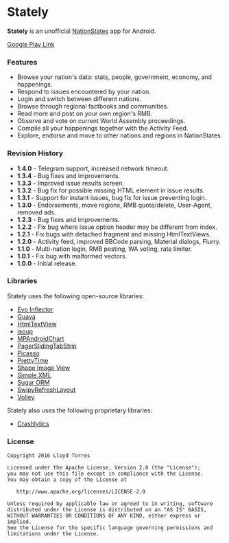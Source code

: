 Stately
=======

**Stately** is an unofficial [NationStates](http://www.nationstates.net/) app for Android.

[Google Play Link](https://play.google.com/store/apps/details?id=com.lloydtorres.stately)

### Features

* Browse your nation's data: stats, people, government, economy, and happenings.
* Respond to issues encountered by your nation.
* Login and switch between different nations.
* Browse through regional factbooks and communities.
* Read more and post on your own region's RMB.
* Observe and vote on current World Assembly proceedings.
* Compile all your happenings together with the Activity Feed.
* Explore, endorse and move to other nations and regions in NationStates.

### Revision History

* **1.4.0** - Telegram support, increased network timeout.
* **1.3.4** - Bug fixes and improvements.
* **1.3.3** - Improved issue results screen.
* **1.3.2** - Bug fix for possible missing HTML element in issue results.
* **1.3.1** - Support for instant issues, bug fix for issue preventing login.
* **1.3.0** - Endorsements, move regions, RMB quote/delete, User-Agent, removed ads.
* **1.2.3** - Bug fixes and improvements.
* **1.2.2** - Fix bug where issue option header may be different from index.
* **1.2.1** - Fix bugs with detached fragment and missing HtmlTextViews.
* **1.2.0** - Activity feed, improved BBCode parsing, Material dialogs, Flurry.
* **1.1.0** - Multi-nation login, RMB posting, WA voting, rate limiter.
* **1.0.1** - Fix bug with malformed vectors.
* **1.0.0** - Initial release.

### Libraries

Stately uses the following open-source libraries:

* [Evo Inflector](https://github.com/atteo/evo-inflector)
* [Guava](https://github.com/google/guava)
* [HtmlTextView](https://github.com/SufficientlySecure/html-textview)
* [jsoup](http://jsoup.org/)
* [MPAndroidChart](https://github.com/PhilJay/MPAndroidChart)
* [PagerSlidingTabStrip](https://github.com/jpardogo/PagerSlidingTabStrip)
* [Picasso](https://github.com/square/picasso)
* [PrettyTime](http://www.ocpsoft.org/prettytime/)
* [Shape Image View](https://github.com/siyamed/android-shape-imageview)
* [Simple XML](http://simple.sourceforge.net/)
* [Sugar ORM](https://github.com/satyan/sugar)
* [SwipyRefreshLayout](https://github.com/OrangeGangsters/SwipyRefreshLayout)
* [Volley](https://github.com/mcxiaoke/android-volley)

Stately also uses the following proprietary libraries:

* [Crashlytics](https://try.crashlytics.com/)

### License

```
Copyright 2016 Lloyd Torres

Licensed under the Apache License, Version 2.0 (the "License");
you may not use this file except in compliance with the License.
You may obtain a copy of the License at

   http://www.apache.org/licenses/LICENSE-2.0

Unless required by applicable law or agreed to in writing, software
distributed under the License is distributed on an "AS IS" BASIS,
WITHOUT WARRANTIES OR CONDITIONS OF ANY KIND, either express or implied.
See the License for the specific language governing permissions and
limitations under the License.
```